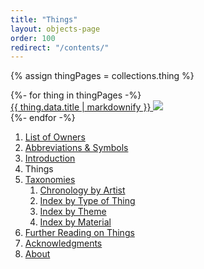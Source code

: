 ```yaml
---
title: "Things"
layout: objects-page
order: 100
redirect: "/contents/"
---
```


{% assign thingPages = collections.thing %}

<div class="pdf-thing-grid is-print-only">{%- for thing in thingPages -%}<div class="pdf-thing-grid__item">
<a href="#things-{{ thing.fileSlug }}">
<span class="pdf-thing-grid__item__title">{{ thing.data.title | markdownify }}</span>
<img class="pdf-thing-grid__item__thumbnail" src="_assets/images/figures/things/{{ thing.fileSlug }}.jpg" />
</a>
</div>{%- endfor -%}</div>

<nav class="table-of-contents menu-list" data-outputs-include="html">
  <ol class="table-of-contents-list">
    <li class="level-0 page-item">
      <a href="/owners/"><span class="page-item-title">List of Owners</span></a>
    </li>
    <li class="level-0 page-item">
      <a href="/abbreviations-and-symbols/"><span class="page-item-title">Abbreviations &amp; Symbols</span></a>
    </li>
    <li class="level-0 page-item">
      <a href="/intro/"><span class="page-item-title">Introduction</span></a>
    </li>
    <li class="level-0 section-item">
      <span class="page-item-title">Things</span>
    </li>
    <li class="level-0 section-item">
      <a href="/taxonomies/"><span class="page-item-title">Taxonomies</span></a>
      <ol class="table-of-contents-list">
        <li class="level-1 page-item">
          <a href="/taxonomies/chronology/"><span class="page-item-title">Chronology by Artist</span></a>
        </li>
        <li class="level-1 page-item">
          <a href="/taxonomies/type/"><span class="page-item-title">Index by Type of Thing</span></a>
        </li>
        <li class="level-1 page-item">
          <a href="/taxonomies/theme/"><span class="page-item-title">Index by Theme</span></a>
        </li>
        <li class="level-1 page-item">
          <a href="/taxonomies/material/"><span class="page-item-title">Index by Material</span></a>
        </li>
      </ol>
    </li>
    <li class="level-0 page-item">
      <a href="/further-reading/"><span class="page-item-title">Further Reading on Things</span></a>
    </li>
    <li class="level-0 page-item">
      <a href="/acknowledgements/"><span class="page-item-title">Acknowledgments</span></a>
    </li>
    <li class="level-0 page-item">
      <a href="/about/"><span class="page-item-title">About</span></a>
    </li>
  </ol>
</nav>